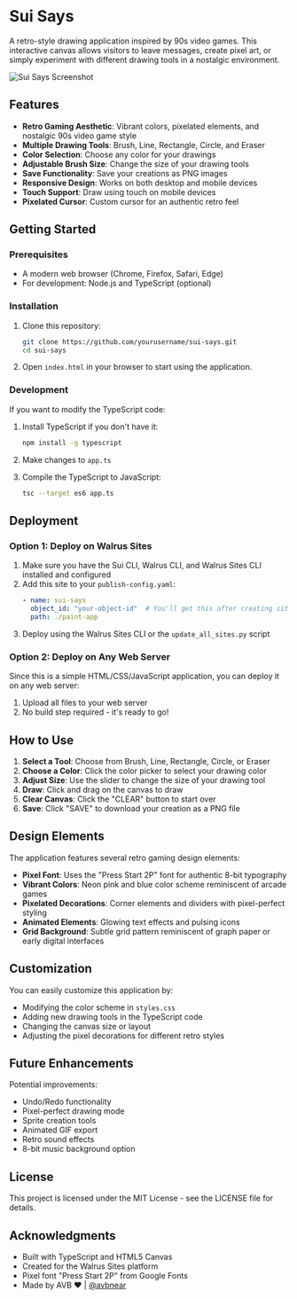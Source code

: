 # Sui Says

A retro-style drawing application inspired by 90s video games. This interactive canvas allows visitors to leave messages, create pixel art, or simply experiment with different drawing tools in a nostalgic environment.

![Sui Says Screenshot](screenshot.png)

## Features

- **Retro Gaming Aesthetic**: Vibrant colors, pixelated elements, and nostalgic 90s video game style
- **Multiple Drawing Tools**: Brush, Line, Rectangle, Circle, and Eraser
- **Color Selection**: Choose any color for your drawings
- **Adjustable Brush Size**: Change the size of your drawing tools
- **Save Functionality**: Save your creations as PNG images
- **Responsive Design**: Works on both desktop and mobile devices
- **Touch Support**: Draw using touch on mobile devices
- **Pixelated Cursor**: Custom cursor for an authentic retro feel

## Getting Started

### Prerequisites

- A modern web browser (Chrome, Firefox, Safari, Edge)
- For development: Node.js and TypeScript (optional)

### Installation

1. Clone this repository:
   ```bash
   git clone https://github.com/yourusername/sui-says.git
   cd sui-says
   ```

2. Open `index.html` in your browser to start using the application.

### Development

If you want to modify the TypeScript code:

1. Install TypeScript if you don't have it:
   ```bash
   npm install -g typescript
   ```

2. Make changes to `app.ts`

3. Compile the TypeScript to JavaScript:
   ```bash
   tsc --target es6 app.ts
   ```

## Deployment

### Option 1: Deploy on Walrus Sites

1. Make sure you have the Sui CLI, Walrus CLI, and Walrus Sites CLI installed and configured
2. Add this site to your `publish-config.yaml`:
   ```yaml
   - name: sui-says
     object_id: "your-object-id"  # You'll get this after creating site on Walrus
     path: ./paint-app
   ```
3. Deploy using the Walrus Sites CLI or the `update_all_sites.py` script

### Option 2: Deploy on Any Web Server

Since this is a simple HTML/CSS/JavaScript application, you can deploy it on any web server:

1. Upload all files to your web server
2. No build step required - it's ready to go!

## How to Use

1. **Select a Tool**: Choose from Brush, Line, Rectangle, Circle, or Eraser
2. **Choose a Color**: Click the color picker to select your drawing color
3. **Adjust Size**: Use the slider to change the size of your drawing tool
4. **Draw**: Click and drag on the canvas to draw
5. **Clear Canvas**: Click the "CLEAR" button to start over
6. **Save**: Click "SAVE" to download your creation as a PNG file

## Design Elements

The application features several retro gaming design elements:
- **Pixel Font**: Uses the "Press Start 2P" font for authentic 8-bit typography
- **Vibrant Colors**: Neon pink and blue color scheme reminiscent of arcade games
- **Pixelated Decorations**: Corner elements and dividers with pixel-perfect styling
- **Animated Elements**: Glowing text effects and pulsing icons
- **Grid Background**: Subtle grid pattern reminiscent of graph paper or early digital interfaces

## Customization

You can easily customize this application by:

- Modifying the color scheme in `styles.css`
- Adding new drawing tools in the TypeScript code
- Changing the canvas size or layout
- Adjusting the pixel decorations for different retro styles

## Future Enhancements

Potential improvements:
- Undo/Redo functionality
- Pixel-perfect drawing mode
- Sprite creation tools
- Animated GIF export
- Retro sound effects
- 8-bit music background option

## License

This project is licensed under the MIT License - see the LICENSE file for details.

## Acknowledgments

- Built with TypeScript and HTML5 Canvas
- Created for the Walrus Sites platform
- Pixel font "Press Start 2P" from Google Fonts
- Made by AVB ❤️ | [@avbnear](https://twitter.com/avbnear) 